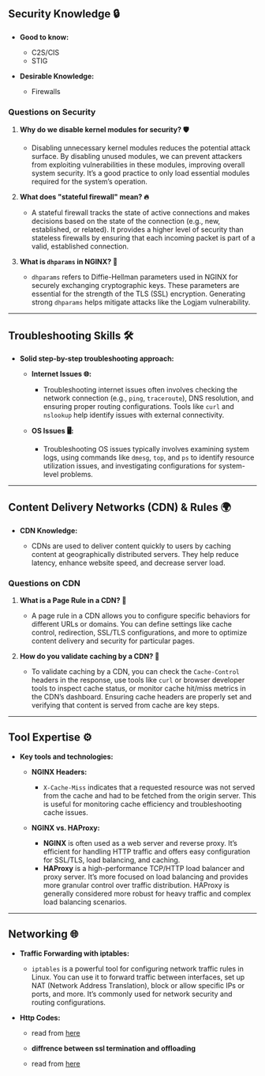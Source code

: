 
## Security Knowledge 🔒

* **Good to know:**

  * C2S/CIS
  * STIG
* **Desirable Knowledge:**

  * Firewalls

### Questions on Security

1. **Why do we disable kernel modules for security? 🛡️**

   * Disabling unnecessary kernel modules reduces the potential attack surface. By disabling unused modules, we can prevent attackers from exploiting vulnerabilities in these modules, improving overall system security. It’s a good practice to only load essential modules required for the system’s operation.

2. **What does "stateful firewall" mean? 🔥**

   * A stateful firewall tracks the state of active connections and makes decisions based on the state of the connection (e.g., new, established, or related). It provides a higher level of security than stateless firewalls by ensuring that each incoming packet is part of a valid, established connection.

3. **What is `dhparams` in NGINX? 🔑**

   * `dhparams` refers to Diffie-Hellman parameters used in NGINX for securely exchanging cryptographic keys. These parameters are essential for the strength of the TLS (SSL) encryption. Generating strong `dhparams` helps mitigate attacks like the Logjam vulnerability.

---

## Troubleshooting Skills 🛠️

* **Solid step-by-step troubleshooting approach:**

  * **Internet Issues 🌐:**

    * Troubleshooting internet issues often involves checking the network connection (e.g., `ping`, `traceroute`), DNS resolution, and ensuring proper routing configurations. Tools like `curl` and `nslookup` help identify issues with external connectivity.

  * **OS Issues 🖥️:**

    * Troubleshooting OS issues typically involves examining system logs, using commands like `dmesg`, `top`, and `ps` to identify resource utilization issues, and investigating configurations for system-level problems.

---

## Content Delivery Networks (CDN) & Rules 🌍

* **CDN Knowledge:**

  * CDNs are used to deliver content quickly to users by caching content at geographically distributed servers. They help reduce latency, enhance website speed, and decrease server load.

### Questions on CDN

1. **What is a Page Rule in a CDN? 📜**

   * A page rule in a CDN allows you to configure specific behaviors for different URLs or domains. You can define settings like cache control, redirection, SSL/TLS configurations, and more to optimize content delivery and security for particular pages.

2. **How do you validate caching by a CDN? 🔄**

   * To validate caching by a CDN, you can check the `Cache-Control` headers in the response, use tools like `curl` or browser developer tools to inspect cache status, or monitor cache hit/miss metrics in the CDN’s dashboard. Ensuring cache headers are properly set and verifying that content is served from cache are key steps.

---

## Tool Expertise ⚙️

* **Key tools and technologies:**

  * **NGINX Headers:**

    * `X-Cache-Miss` indicates that a requested resource was not served from the cache and had to be fetched from the origin server. This is useful for monitoring cache efficiency and troubleshooting cache issues.
  * **NGINX vs. HAProxy:**

    * **NGINX** is often used as a web server and reverse proxy. It’s efficient for handling HTTP traffic and offers easy configuration for SSL/TLS, load balancing, and caching.
    * **HAProxy** is a high-performance TCP/HTTP load balancer and proxy server. It’s more focused on load balancing and provides more granular control over traffic distribution. HAProxy is generally considered more robust for heavy traffic and complex load balancing scenarios.

---

## Networking 🌐

* **Traffic Forwarding with iptables:**

  * `iptables` is a powerful tool for configuring network traffic rules in Linux. You can use it to forward traffic between interfaces, set up NAT (Network Address Translation), block or allow specific IPs or ports, and more. It’s commonly used for network security and routing configurations.

* **Http Codes:**

  * read from [here](https://developer.mozilla.org/en-US/docs/Web/HTTP/Reference/Status) 

  * **diffrence between ssl termination and offloading**

  * read from [here](https://www.quotaguard.com/blog/ssl-passthrough-vs-ssl-offloading-a-quick-primer/#:~:text=the%20decrypted%20traffic.-,In%20SSL%20Termination%2C%20the%20load%20balancer%20establishes%20a%20new%20SSL,traffic%20as%20unencrypted%20HTTP%20traffic.) 